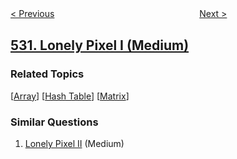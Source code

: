<!--|This file generated by command(leetcode description); DO NOT EDIT.    |-->
<!--+----------------------------------------------------------------------+-->
<!--|@author    openset <openset.wang@gmail.com>                           |-->
<!--|@link      https://github.com/openset                                 |-->
<!--|@home      https://github.com/openset/leetcode                        |-->
<!--+----------------------------------------------------------------------+-->

[< Previous](../minimum-absolute-difference-in-bst "Minimum Absolute Difference in BST")
　　　　　　　　　　　　　　　　
[Next >](../k-diff-pairs-in-an-array "K-diff Pairs in an Array")

## [531. Lonely Pixel I (Medium)](https://leetcode.com/problems/lonely-pixel-i "孤独像素 I")



### Related Topics
  [[Array](../../tag/array/README.md)]
  [[Hash Table](../../tag/hash-table/README.md)]
  [[Matrix](../../tag/matrix/README.md)]

### Similar Questions
  1. [Lonely Pixel II](../lonely-pixel-ii) (Medium)
